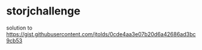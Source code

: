 # storjchallenge
solution to https://gist.githubusercontent.com/jtolds/0cde4aa3e07b20d6a42686ad3bc9cb53

